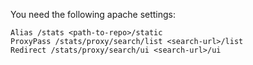 You need the following apache settings:

    Alias /stats <path-to-repo>/static
    ProxyPass /stats/proxy/search/list <search-url>/list
    Redirect /stats/proxy/search/ui <search-url>/ui
